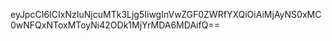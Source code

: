 eyJpcCI6ICIxNzIuNjcuMTk3Ljg5IiwgInVwZGF0ZWRfYXQiOiAiMjAyNS0xMC0wNFQxNToxMToyNi42ODk1MjYrMDA6MDAifQ==